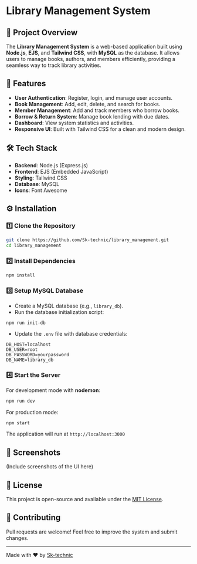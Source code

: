 # Library Management System

## 📌 Project Overview
The **Library Management System** is a web-based application built using **Node.js**, **EJS**, and **Tailwind CSS**, with **MySQL** as the database. It allows users to manage books, authors, and members efficiently, providing a seamless way to track library activities.

## 🚀 Features
- **User Authentication**: Register, login, and manage user accounts.
- **Book Management**: Add, edit, delete, and search for books.
- **Member Management**: Add and track members who borrow books.
- **Borrow & Return System**: Manage book lending with due dates.
- **Dashboard**: View system statistics and activities.
- **Responsive UI**: Built with Tailwind CSS for a clean and modern design.

## 🛠️ Tech Stack
- **Backend**: Node.js (Express.js)
- **Frontend**: EJS (Embedded JavaScript)
- **Styling**: Tailwind CSS
- **Database**: MySQL
- **Icons**: Font Awesome

## ⚙️ Installation
### 1️⃣ Clone the Repository
```sh
git clone https://github.com/Sk-technic/library_management.git
cd library_management
```
### 2️⃣ Install Dependencies
```sh
npm install
```
### 3️⃣ Setup MySQL Database
- Create a MySQL database (e.g., `library_db`).
- Run the database initialization script:
```sh
npm run init-db
```
- Update the `.env` file with database credentials:
```
DB_HOST=localhost
DB_USER=root
DB_PASSWORD=yourpassword
DB_NAME=library_db
```

### 4️⃣ Start the Server
For development mode with **nodemon**:
```sh
npm run dev
```
For production mode:
```sh
npm start
```
The application will run at `http://localhost:3000`

## 📸 Screenshots
(Include screenshots of the UI here)

## 📜 License
This project is open-source and available under the [MIT License](LICENSE).

## 🤝 Contributing
Pull requests are welcome! Feel free to improve the system and submit changes.

---
Made with ❤️ by [Sk-technic](https://github.com/Sk-technic)

